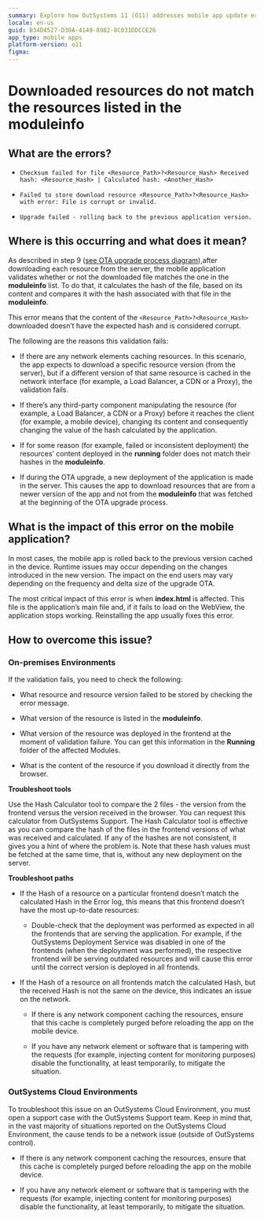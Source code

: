 ```yaml
---
summary: Explore how OutSystems 11 (O11) addresses mobile app update errors related to resource validation and hash mismatches in the moduleinfo list.
locale: en-us
guid: B34D4527-D30A-4149-8982-8C031DDCCE26
app_type: mobile apps
platform-version: o11
figma:
---
```


# Downloaded resources do not match the resources listed in the moduleinfo

## What are the errors?

* ``Checksum failed for file <Resource_Path>?<Resource_Hash> Received hash: <Resource_Hash> | Calculated hash: <Another_Hash>``

* ``Failed to store download resource <Resource_Path>?<Resource_Hash> with error: File is corrupt or invalid.``

* ``Upgrade failed - rolling back to the previous application version.``

## Where is this occurring and what does it mean?

As described in step 9 ([see OTA upgrade process diagram](https://success.outsystems.com/documentation/11/delivering_mobile_apps/mobile_app_update_scenarios/over_the_air_upgrades/#ota-upgrade-process-diagram)),after downloading each resource from the server, the mobile application validates whether or not the downloaded file matches the one in the **moduleinfo** list. To do that, it calculates the hash of the file, based on its content and compares it with the hash associated with that file in the **moduleinfo**.

This error means that the content of the ``<Resource_Path>?<Resource_Hash>`` downloaded doesn’t have the expected hash and is considered corrupt.

The following are the reasons this validation fails:

* If there are any network elements caching resources. In this scenario, the app expects to download a specific resource version (from the server), but if a different version of that same resource is cached in the network interface (for example, a Load Balancer, a CDN or a Proxy), the validation fails.
    
* If there’s any third-party component manipulating the resource (for example, a Load Balancer, a CDN or a Proxy) before it reaches the client (for example, a mobile device), changing its content and consequently changing the value of the hash calculated by the application. 

* If for some reason (for example, failed or inconsistent deployment) the resources’ content deployed in the **running** folder does not match their hashes in the **moduleinfo**.

* If during the OTA upgrade, a new deployment of the application is made in the server. This causes the app to download resources that are from a newer version of the app and not from the **moduleinfo** that was fetched at the beginning of the OTA upgrade process.

## What is the impact of this error on the mobile application?

In most cases, the mobile app is rolled back to the previous version cached in the device. Runtime issues may occur depending on the changes introduced in the new version. The impact on the end users may vary depending on the frequency and delta size of the upgrade OTA. 

The most critical impact of this error is when **index.html** is affected. This file is the application’s main file and, if it fails to load on the WebView, the application stops working. Reinstalling the app usually fixes this error.

## How to overcome this issue?

### On-premises Environments

If the validation fails, you need to check the following: 

* What resource and resource version failed to be stored by checking the error message.

* What version of the resource is listed in the **moduleinfo**.

* What version of the resource was deployed in the frontend at the moment of validation failure. You can get this information in the **Running** folder of the affected Modules.

* What is the content of the resource if you download it directly from the browser.

**Troubleshoot tools**

Use the Hash Calculator tool to compare the 2 files - the version from the frontend versus the version received in the browser. You can request this calculator from OutSystems Support.  The Hash Calculator tool is effective as you can compare the hash of the files in the frontend versions of what was received and calculated. If any of the hashes are not consistent, it gives you a hint of where the problem is. Note that these hash values must be fetched at the same time, that is, without any new deployment on the server.

**Troubleshoot paths**

* If the Hash of a resource on a particular frontend doesn’t match the calculated Hash in the Error log, this means that this frontend doesn’t have the most up-to-date resources:

    * Double-check that the deployment was performed as expected in all the frontends that are serving the application. For example, if the OutSystems Deployment Service was disabled in one of the frontends (when the deployment was performed), the respective frontend will be serving outdated resources and will cause this error until the correct version is deployed in all frontends.

* If the Hash of a resource on all frontends match the calculated Hash, but the received Hash is not the same on the device, this indicates an issue on the network.

    * If there is any network component caching the resources, ensure that this cache is completely purged before reloading the app on the mobile device.

    * If you have any network element or software that is tampering with the requests (for example, injecting content for monitoring purposes) disable the functionality, at least temporarily, to mitigate the situation.

### OutSystems Cloud Environments

To troubleshoot this issue on an OutSystems Cloud Environment, you must open a support case with the OutSystems Support team. Keep in mind that, in the vast majority of situations reported on the OutSystems Cloud Environment, the cause tends to be a network issue (outside of OutSystems control).

* If there is any network component caching the resources, ensure that this cache is completely purged before reloading the app on the mobile device.

* If you have any network element or software that is tampering with the requests (for example, injecting content for monitoring purposes) disable the functionality, at least temporarily, to mitigate the situation.


